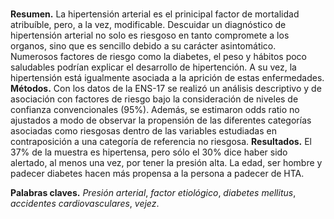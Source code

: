 # 

**Resumen.** La hipertensión arterial es el prinicipal factor de mortalidad atribuíble, pero, a la vez, modificable. Descuidar un diagnóstico
de hipertensión arterial no solo es riesgoso en tanto compromete a los organos, sino que es sencillo debido a su carácter asintomático.
Numerosos factores de riesgo como la diabetes, el peso y hábitos poco saludables podrían explicar el desarrollo de hipertención. A
su vez, la hipertensión está igualmente asociada a la aprición de estas enfermedades. **Métodos.** Con los datos de la ENS-17 se realizó
un análisis descriptivo y de asociación con factores de riesgo bajo la consideración de niveles de confianza convencionales (95%).
Además, se estimaron odds ratio no ajustados a modo de observar la propensión de las diferentes categorías asociadas como riesgosas
dentro de las variables estudiadas en contraposición a una categoría de referencia no riesgosa. **Resultados.** El 37% de la muestra
es hipertensa, pero sólo el 30% dice haber sido alertado, al menos una vez, por tener la presión alta. La edad, ser hombre y padecer
diabetes hacen más propensa a la persona a padecer de HTA. 

**Palabras claves.** _Presión arterial_, _factor etiológico_, _diabetes mellitus_, _accidentes cardiovasculares_, _vejez_.
